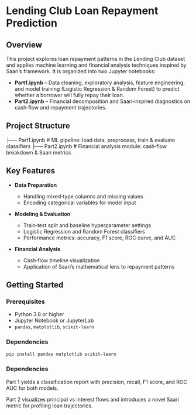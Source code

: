 # Lending Club Loan Repayment Prediction
## Overview

This project explores loan repayment patterns in the Lending Club dataset and applies machine learning and financial analysis techniques inspired by Saari’s framework. It is organized into two Jupyter notebooks:

- **Part1.ipynb** – Data cleaning, exploratory analysis, feature engineering, and model training (Logistic Regression & Random Forest) to predict whether a borrower will fully repay their loan.  
- **Part2.ipynb** – Financial decomposition and Saari‑inspired diagnostics on cash‑flow and repayment trajectories.

## Project Structure

├── Part1.ipynb # ML pipeline: load data, preprocess, train & evaluate classifiers
├── Part2.ipynb # Financial analysis module: cash‑flow breakdown & Saari metrics

## Key Features

- **Data Preparation**
  - Handling mixed‑type columns and missing values
  - Encoding categorical variables for model input

- **Modeling & Evaluation**
  - Train‑test split and baseline hyperparameter settings
  - Logistic Regression and Random Forest classifiers
  - Performance metrics: accuracy, F1 score, ROC curve, and AUC

- **Financial Analysis**
  - Cash‑flow timeline visualization
  - Application of Saari’s mathematical lens to repayment patterns

## Getting Started

### Prerequisites

- Python 3.8 or higher  
- Jupyter Notebook or JupyterLab  
- `pandas`, `matplotlib`, `scikit-learn`

### Dependencies
```bash
pip install pandas matplotlib scikit-learn
```
### Dependencies
Part 1 yields a classification report with precision, recall, F1 score, and ROC AUC for both models.

Part 2 visualizes principal vs interest flows and introduces a novel Saari metric for profiling loan trajectories.

